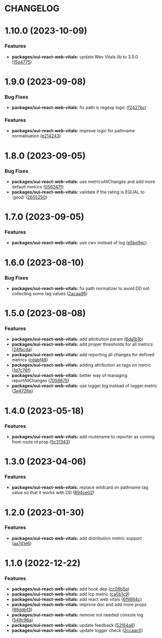 # CHANGELOG

# 1.10.0 (2023-10-09)


### Features

* **packages/sui-react-web-vitals:** update Wev Vitals lib to 3.5.0 ([15a4775](https://github.com/SUI-Components/sui/commit/15a47759b5580af5af748940859415f7e1aba334))



# 1.9.0 (2023-09-08)


### Bug Fixes

* **packages/sui-react-web-vitals:** fix path is regexp logic ([f2427bc](https://github.com/SUI-Components/sui/commit/f2427bc686f81464e869adc4dabc2b006ed5b006))


### Features

* **packages/sui-react-web-vitals:** improve logic for pathname normalisation ([e214243](https://github.com/SUI-Components/sui/commit/e214243bdcd3f23dacdb1e91e2abd1fdc55aa8ee))



# 1.8.0 (2023-09-05)


### Bug Fixes

* **packages/sui-react-web-vitals:** use metricsAllChanges and add more default metrics ([056247f](https://github.com/SUI-Components/sui/commit/056247fda7af44e0ce19ddce7fe1dc281160ef27))
* **packages/sui-react-web-vitals:** validate if the rating is EQUAL to 'good' ([2655250](https://github.com/SUI-Components/sui/commit/265525050f7bbcf906ede1acf2efb22fc4febf23))



# 1.7.0 (2023-09-05)


### Features

* **packages/sui-react-web-vitals:** use cwv instead of log ([e5be9ec](https://github.com/SUI-Components/sui/commit/e5be9ecc49d33db9b5201efe88b510632d5fa413))



# 1.6.0 (2023-08-10)


### Bug Fixes

* **packages/sui-react-web-vitals:** fix path normalizer to avoid DD not collecting some tag values ([2acaa96](https://github.com/SUI-Components/sui/commit/2acaa96b46df2fa3ed83036424c08324a280de77))



# 1.5.0 (2023-08-08)


### Features

* **packages/sui-react-web-vitals:** add attribution param ([6da1b1b](https://github.com/SUI-Components/sui/commit/6da1b1b541f31247a2d45f19060477c53d25b294))
* **packages/sui-react-web-vitals:** add proper thresholds for all metrics ([24fbcda](https://github.com/SUI-Components/sui/commit/24fbcda3c6817cf45dcfb64526f0db9ff1dadfe5))
* **packages/sui-react-web-vitals:** add reporting all changes for defined metrics ([cdabf48](https://github.com/SUI-Components/sui/commit/cdabf48f42ddf12c017d5970900e928f1ae9579c))
* **packages/sui-react-web-vitals:** adding attribution as tags on metric ([1d7c76f](https://github.com/SUI-Components/sui/commit/1d7c76ff7c9a2d775eef49f8802ffaf1b6f8e000))
* **packages/sui-react-web-vitals:** better way of managing reportAllChanges ([7058675](https://github.com/SUI-Components/sui/commit/70586755f10c7c2955b4d7811c23a8a16b7468c1))
* **packages/sui-react-web-vitals:** use logger.log instead of logger.metric ([3e4726e](https://github.com/SUI-Components/sui/commit/3e4726e6516cb30c644847e8cc941b58734642e6))



# 1.4.0 (2023-05-18)


### Features

* **packages/sui-react-web-vitals:** add routename to reporter as coming from route id prop ([5c31343](https://github.com/SUI-Components/sui/commit/5c31343834149cd3ca0183e0d66668c92fc55131))



# 1.3.0 (2023-04-06)


### Features

* **packages/sui-react-web-vitals:** replace wildcard on pathname tag value so that it works with DD ([894ce02](https://github.com/SUI-Components/sui/commit/894ce026e7089e962f9e5ab16c94d5a5e82a4ef7))



# 1.2.0 (2023-01-30)


### Features

* **packages/sui-react-web-vitals:** add distribution metric support ([aa741e6](https://github.com/SUI-Components/sui/commit/aa741e6d2e7899f9eba083b4d144fad1918baeae))



# 1.1.0 (2022-12-22)


### Features

* **packages/sui-react-web-vitals:** add hook dep ([cc08b5a](https://github.com/SUI-Components/sui/commit/cc08b5a6a091337efbaddedaf948e931a97bfaa2))
* **packages/sui-react-web-vitals:** add lcp metric ([ca0b1c9](https://github.com/SUI-Components/sui/commit/ca0b1c9da7d78d1269823e094dccb6b1dac6cb73))
* **packages/sui-react-web-vitals:** add react web vitals ([6f9864c](https://github.com/SUI-Components/sui/commit/6f9864c2300c760557a4a061aa53b928bb9c3fd2))
* **packages/sui-react-web-vitals:** improve doc and add more props ([89ddb13](https://github.com/SUI-Components/sui/commit/89ddb132d7f6603449ff9b621ba52fe0c0dd2bb7))
* **packages/sui-react-web-vitals:** remove not needed console log ([549c96a](https://github.com/SUI-Components/sui/commit/549c96ae507445d46702573c154acb7c2cb8c8d0))
* **packages/sui-react-web-vitals:** update feedback ([52f64a8](https://github.com/SUI-Components/sui/commit/52f64a8ea7587a94a821e88cc72bcd8d629abdf1))
* **packages/sui-react-web-vitals:** update logger check ([2ccaac0](https://github.com/SUI-Components/sui/commit/2ccaac0fa1d09dc24177e80d743ee65b3c83e184))



